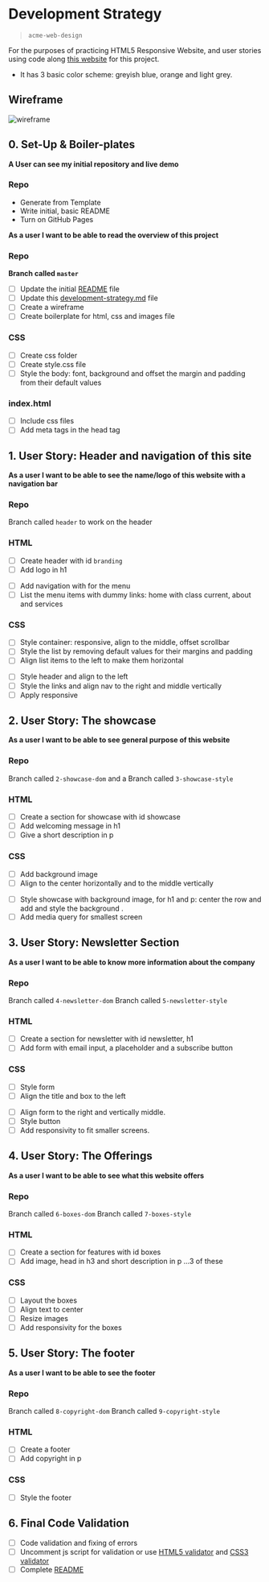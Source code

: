 # Development Strategy

> `acme-web-design`

For the purposes of practicing HTML5 Responsive Website, and user stories using code along [this website](https://www.youtube.com/watch?v=Wm6CUkswsNw) for this project.

- It has 3 basic color scheme: greyish blue, orange and light grey.

## Wireframe

<!-- include a wireframe for your project in this repository, and display it here -->
<!-- whimsical.com is a good site for getting started with wireframes -->
![wireframe](https://user-images.githubusercontent.com/45841105/84481749-d497a000-ac96-11ea-8d65-7a49cfe187e8.png)

## 0. Set-Up & Boiler-plates

__A User can see my initial repository and live demo__

### Repo

- Generate from Template
- Write initial, basic README
- Turn on GitHub Pages

__As a user I want to be able to read the overview of this project__

### Repo

  __Branch called  `master`__

- [ ] Update the initial [README](./README.md) file
- [ ] Update this [development-strategy.md](./development-strategy.md) file
- [ ] Create a wireframe
- [ ] Create boilerplate for html, css and images file

### CSS

- [ ] Create css folder
- [ ] Create style.css file
- [ ] Style the body: font, background and offset the margin and padding from their default values

### index.html

- [ ] Include css files
- [ ] Add meta tags in the head tag

## 1. User Story: Header and navigation of this site

__As a user I want to be able to see the name/logo of this website with a navigation bar__

### Repo

Branch called `header` to work on the header

### HTML

- [ ] Create header with id `branding`
- [ ] Add logo in h1
 >
- [ ] Add navigation with for the menu
- [ ] List the menu items with dummy links: home with class current, about and services

### CSS

- [ ] Style container: responsive, align to the middle, offset scrollbar
- [ ] Style the list by removing default values for their margins and padding
- [ ] Align list items to the left to make them horizontal
  >
- [ ] Style header and align to the left
- [ ] Style the links and align nav to the right and middle vertically
- [ ] Apply responsive

## 2. User Story: The showcase

__As a user I want to be able to see general purpose of this website__

### Repo

Branch called  `2-showcase-dom` and a
Branch called  `3-showcase-style`


### HTML

- [ ] Create a section for showcase with id showcase
- [ ] Add welcoming message in h1
- [ ] Give a short description in p

### CSS

- [ ] Add background image
- [ ] Align to the center horizontally and to the middle vertically
  >
- [ ] Style showcase with background image, for h1 and p: center the row and add and style the background .
- [ ] Add media query for smallest screen

## 3. User Story: Newsletter Section

__As a user I want to be able to know more information about the company__

### Repo

Branch called  `4-newsletter-dom`
Branch called  `5-newsletter-style`

### HTML

- [ ] Create a section for newsletter with id newsletter, h1
- [ ] Add form with email input, a placeholder and a subscribe button

### CSS

- [ ] Style form
- [ ] Align the title and box to the left 
  >
- [ ] Align form to the right and vertically middle.
- [ ] Style button
- [ ] Add responsivity to fit smaller screens.

## 4. User Story: The Offerings

__As a user I want to be able to see what this website offers__

### Repo

Branch called  `6-boxes-dom`
Branch called  `7-boxes-style`

### HTML

- [ ] Create a section for features with id boxes
- [ ] Add image, head in h3 and short description in p ...3 of these

### CSS

- [ ] Layout the boxes
- [ ] Align text to center
- [ ] Resize images
- [ ] Add responsivity for the boxes
  
## 5. User Story: The footer

__As a user I want to be able to see the footer__

### Repo

Branch called  `8-copyright-dom`
Branch called  `9-copyright-style`

### HTML

- [ ] Create a footer 
- [ ] Add copyright in p

### CSS

- [ ] Style the footer

## 6. Final Code Validation

- [ ] Code validation and fixing of errors
- [ ] Uncomment js script for validation or use [HTML5 validator](validator.w3.org/) and [CSS3 validator](jigsaw.w3.org/css-validator)
- [ ] Complete [README](README.md)
